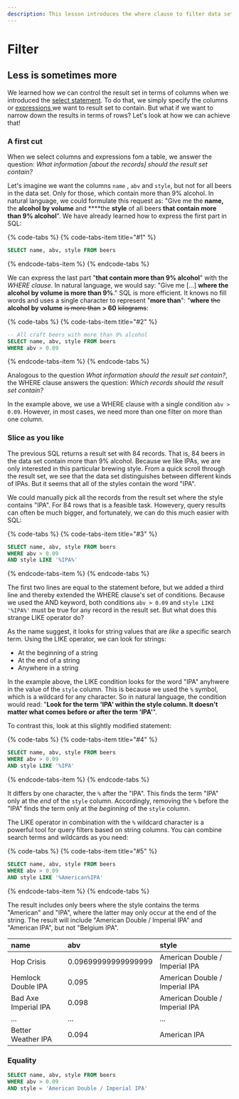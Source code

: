 ```yaml
---
description: This lesson introduces the where clause to filter data sets.
---
```


# Filter

## Less is sometimes more

We learned how we can control the result set in terms of columns when we introduced the [select statement](select.md). To do that, we simply specify the columns or [expressions ](expressions.md)we want to result set to contain. But what if we want to narrow down the results in terms of rows? Let's look at how we can achieve that!

### A first cut

When we select columns and expressions fom a table, we answer the question: _What information \[about the records\] should the result set contain?_ 

Let's imagine we want the columns `name` , `abv` and `style`, but not for all beers in the data set. Only for those, which contain more than 9% alcohol. In natural language, we could formulate this request as: "Give me the **name,** the **alcohol by volume** and ****the **style** of all beers **that contain more than 9% alcohol**". We have already learned how to express the first part in SQL: 

{% code-tabs %}
{% code-tabs-item title="\#1" %}
```sql
SELECT name, abv, style FROM beers
```
{% endcode-tabs-item %}
{% endcode-tabs %}

We can express the last part "**that contain more than 9% alcohol**" with the _WHERE clause_. In natural language, we would say: "Give me \[...\] **where the alcohol by volume is more than 9%**." SQL is more efficient. It knows no fill words and uses a single character to represent "**more than**": "**where** ~~the~~ **alcohol by volume** ~~is more than~~ **&gt; 60** ~~kilograms~~:

{% code-tabs %}
{% code-tabs-item title="\#2" %}
```sql
-- All craft beers with more than 9% alcohol
SELECT name, abv, style FROM beers
WHERE abv > 0.09
```
{% endcode-tabs-item %}
{% endcode-tabs %}

Analogous to the question _What information should the result set contain?_, the WHERE clause answers the question: _Which records should the result set contain?_

In the example above, we use a WHERE clause with a single condition `abv > 0.09`. However, in most cases, we need more than one filter on more than one column.

### Slice as you like

The previous SQL returns a result set with 84 records. That is, 84 beers in the data set contain more than 9% alcohol. Because we like IPAs, we are only interested in this particular brewing style. From a quick scroll through the result set, we see that the data set distinguishes between different kinds of IPAs. But it seems that all of the styles contain the word "IPA".

We could manually pick all the records from the result set where the style contains "IPA". For 84 rows that is a feasible task. Howevery, query results can often be much bigger, and fortunately, we can do this much easier with SQL:

{% code-tabs %}
{% code-tabs-item title="\#3" %}
```sql
SELECT name, abv, style FROM beers
WHERE abv > 0.09
AND style LIKE '%IPA%'
```
{% endcode-tabs-item %}
{% endcode-tabs %}

The first two lines are equal to the statement before, but we added a third line and thereby extended the WHERE clause's set of conditions. Because we used the AND keyword, both conditions `abv > 0.09` and `style LIKE '%IPA%'` must be true for any record in the result set. But what does this strange LIKE operator do?

As the name suggest, it looks for string values that are _like_ a specific search term. Using the LIKE operator, we can look for strings:

* At the beginning of a string
* At the end of a string
* Anywhere in a string

In the example above, the LIKE condition looks for the word "IPA" anyhwere in the value of the `style` column. This is because we used the `%` symbol, which is a wildcard for any character. So in natural language, the condition would read: "**Look for the term 'IPA' within the style column. It doesn't matter what comes before or after the term 'IPA'**".

To contrast this, look at this slightly modified statement:

{% code-tabs %}
{% code-tabs-item title="\#4" %}
```sql
SELECT name, abv, style FROM beers
WHERE abv > 0.09
AND style LIKE '%IPA'
```
{% endcode-tabs-item %}
{% endcode-tabs %}

It differs by one character, the `%` after the "IPA". This finds the term "IPA" only at the _end_ of the `style` column. Accordingly, removing the `%` before the "IPA" finds the term only at the _beginning_ of the `style` column.

The LIKE operator in combination with the `%` wildcard character is a powerful tool for query filters based on string columns. You can combine search terms and wildcards as you need:

{% code-tabs %}
{% code-tabs-item title="\#5" %}
```sql
SELECT name, abv, style FROM beers
WHERE abv > 0.09
AND style LIKE '%American%IPA'
```
{% endcode-tabs-item %}
{% endcode-tabs %}

The result includes only beers where the style contains the terms "American" and "IPA", where the latter may only occur at the end of the string. The result will include "American Double / Imperial IPA" and "American IPA", but not "Belgium IPA".

| name | abv | style |
| :--- | :--- | :--- |
| Hop Crisis | 0.09699999999999999 | American Double / Imperial IPA |
| Hemlock Double IPA | 0.095 | American Double / Imperial IPA |
| Bad Axe Imperial IPA | 0.098 | American Double / Imperial IPA |
| ... | ... | ... |
| Better Weather IPA | 0.094 | American IPA |

### Equality 

```sql
SELECT name, abv, style FROM beers
WHERE abv > 0.09
AND style = 'American Double / Imperial IPA'
```

